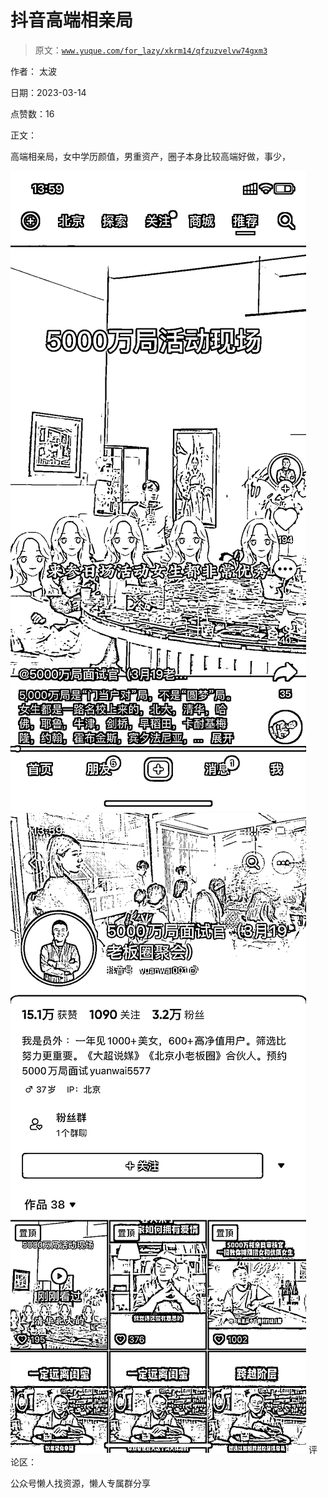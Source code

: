 # 抖音高端相亲局

> 原文：[`www.yuque.com/for_lazy/xkrm14/qfzuzvelvw74gxm3`](https://www.yuque.com/for_lazy/xkrm14/qfzuzvelvw74gxm3)



作者： 太波



日期：2023-03-14



点赞数：16

<ne-hole id="ud38e68ad" data-lake-id="ud38e68ad">

正文：



高端相亲局，女中学历颜值，男重资产，圈子本身比较高端好做，事少，



![](img/bd694f0841e8fe005d55c38ac395f0af.png)  <ne-p id="u33b4f08d" data-lake-id="u33b4f08d">![](img/496317732cc42bd98b1603d85c74b29b.png)  <ne-hole id="u7fbca981" data-lake-id="u7fbca981"><ne-p id="u94291aaf" data-lake-id="u94291aaf">评论区：

<ne-hole id="u6b567cb2" data-lake-id="u6b567cb2">

公众号懒人找资源，懒人专属群分享

</ne-hole></ne-hole></ne-p></ne-p></ne-hole>